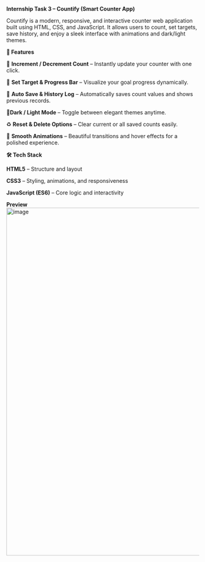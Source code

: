 **Internship Task 3 – Countify (Smart Counter App)**

Countify is a modern, responsive, and interactive counter web application built using HTML, CSS, and JavaScript.
It allows users to count, set targets, save history, and enjoy a sleek interface with animations and dark/light themes.

**🚀 Features**

🔢 **Increment / Decrement Count** – Instantly update your counter with one click.

🎯 **Set Target & Progress Bar** – Visualize your goal progress dynamically.

💾 **Auto Save & History Log** – Automatically saves count values and shows previous records.

🌙**Dark / Light Mode** – Toggle between elegant themes anytime.

♻️ **Reset & Delete Options** – Clear current or all saved counts easily.

💫 **Smooth Animations** – Beautiful transitions and hover effects for a polished experience.

**🛠️ Tech Stack**

**HTML5** – Structure and layout

**CSS3** – Styling, animations, and responsiveness

**JavaScript (ES6)** – Core logic and interactivity

**Preview**
<img width="1896" height="910" alt="image" src="https://github.com/user-attachments/assets/94911739-df06-4e66-8ef9-a11aac2f4adf" />


